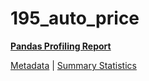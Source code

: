 # 195_auto_price

[**Pandas Profiling Report**](https://epistasislab.github.io/penn-ml-benchmarks/profile/195_auto_price.html)

[Metadata](metadata.yaml) | [Summary Statistics](summary_stats.tsv)

